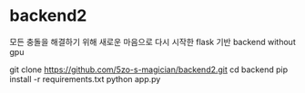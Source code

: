 # backend2
모든 충돌을 해결하기 위해 새로운 마음으로 다시 시작한 flask 기반 backend without gpu

git clone https://github.com/5zo-s-magician/backend2.git
cd backend
pip install -r requirements.txt
python app.py

